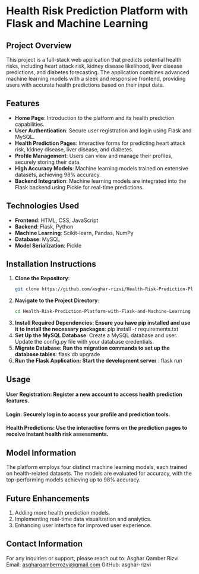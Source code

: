 # Health Risk Prediction Platform with Flask and Machine Learning

## Project Overview
This project is a full-stack web application that predicts potential health risks, including heart attack risk, kidney disease likelihood, liver disease predictions, and diabetes forecasting. The application combines advanced machine learning models with a sleek and responsive frontend, providing users with accurate health predictions based on their input data.

## Features
- **Home Page**: Introduction to the platform and its health prediction capabilities.
- **User Authentication**: Secure user registration and login using Flask and MySQL.
- **Health Prediction Pages**: Interactive forms for predicting heart attack risk, kidney disease, liver disease, and diabetes.
- **Profile Management**: Users can view and manage their profiles, securely storing their data.
- **High Accuracy Models**: Machine learning models trained on extensive datasets, achieving 98% accuracy.
- **Backend Integration**: Machine learning models are integrated into the Flask backend using Pickle for real-time predictions.

## Technologies Used
- **Frontend**: HTML, CSS, JavaScript
- **Backend**: Flask, Python
- **Machine Learning**: Scikit-learn, Pandas, NumPy
- **Database**: MySQL
- **Model Serialization**: Pickle

## Installation Instructions

1. **Clone the Repository**:
   ```bash
   git clone https://github.com/asghar-rizvi/Health-Risk-Prediction-Platform-with-Flask-and-Machine-Learning.git
2. **Navigate to the Project Directory**:
   ```bash
   cd Health-Risk-Prediction-Platform-with-Flask-and-Machine-Learning
3. **Install Required Dependencies: Ensure you have pip installed and use it to install the necessary packages**:
     pip install -r requirements.txt
4. **Set Up the MySQL Database**:
   Create a MySQL database and user.
  Update the config.py file with your database credentials.
5. **Migrate Database: Run the migration commands to set up the database tables**:
     flask db upgrade
6. **Run the Flask Application: Start the development server** :
     flask run
## Usage
#### User Registration: Register a new account to access health prediction features.
#### Login: Securely log in to access your profile and prediction tools.
#### Health Predictions: Use the interactive forms on the prediction pages to receive instant health risk assessments.

## Model Information
The platform employs four distinct machine learning models, each trained on health-related datasets. The models are evaluated for accuracy, with the top-performing models achieving up to 98% accuracy.

## Future Enhancements
1. Adding more health prediction models.
2. Implementing real-time data visualization and analytics.
3. Enhancing user interface for improved user experience.

## Contact Information
For any inquiries or support, please reach out to:
Asghar Qamber Rizvi
Email: asgharqamberrozvi@gmail.com
GitHub: asghar-rizvi

